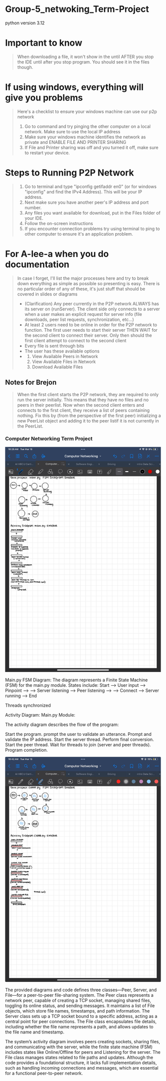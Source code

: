 # Group-5_netwoking_Term-Project

python version 3.12

# Important to know 
> When downloading a file, it won't show in the until AFTER you stop
> the IDE until after you stop program. You should see it in the files
> though.

# If using windows, everything will give you problems
> Here's a checklist to ensure your windows machine can use our p2p
> network
> 1. Go to command and try pinging the other computer
> on a local network. Make sure to use the local IP address
> 2. Make sure your windows machine identifies the network as private
> and ENABLE FILE AND PRINTER SHARING
> 3. If File and Printer sharing was off and you turned it off,
> make sure to restart your device. 

# Steps to Running P2P Network
> 1. Go to terminal and type "ipconfig getifaddr en0" (or for windows
> "ipconfig" and find the IPv4 Address). This will be your IP address.
> 2. Next make sure you have another peer's IP address and port
> number.
> 3. Any files you want available for download, put in the Files folder 
>of your IDE.
> 4. Follow the on-screen instructions
> 5. If you encounter connection problems try using terminal to ping to
> other computer to ensure it's an application problem.

# For A-lee-a when you do documentation
> In case I forget, I'll list the major processes here and try to break
> down everything as simple as possible so presenting is easy. There is 
> no particular order of any of these, it's just stuff that should be 
> covered in slides or diagrams
> - (Clarification) Any peer currently in the P2P network ALWAYS has
> its server on (runServer). The client side only connects to a server
> when a user makes an explicit request for server info (file downloads,
> peer list requests, synchronization, etc...)
> - At least 2 users need to be online in order for the P2P network to 
> function. The first user needs to start their server THEN WAIT for
> the second client to connect their server. Only then should the first
> client attempt to connect to the second client
> - Every file is sent through bits
> - The user has these available options
> - 1. View Available Peers in Network
>   2. View Available Files in Network
>   3. Download Available Files


## Notes for Brejon 
> When the first client starts the P2P network, they are required to only
> run the server initially. This means that they have no files and no
> peers in their peerlist. Now when the second client enters and connects
> to the first client, they receive a list of peers containing nothing.
> Fix this by (from the perspective of the first peer) initializing a new 
> PeerList object and adding it to the peer listif it is not currently in 
> the PeerList.

### Computer Networking Term Project 
![img.png](img.png)

 Main.py FSM Diagram:
The diagram represents a Finite State Machine 
(FSM) for the main.py module.
States include:
Start --> User input --> Pinpoint -->
--> Server listening --> Peer listening -->
--> Connect --> Server running --> End

Threads synchronized

Activity Diagram: Main.py Module:

The activity diagram describes 
the flow of the program:

Start the program.
prompt the user to validate an utterance.
Prompt and validate the IP address.
Start the server thread.
Perform final conversion.
Start the peer thread.
Wait for threads to join (server and peer threads).
Program completion.

![img_2.png](img_2.png)

The provided diagrams and code defines 
three classes—Peer, Server, and File—for 
a peer-to-peer file-sharing system. 
The Peer class represents a network peer, 
capable of creating a TCP socket, managing shared files, 
toggling its online status, and sending messages. 
It maintains a list of File objects, which store file names, timestamps, and path information.
The Server class sets up a TCP socket bound to a specific address, acting as a central point for peer connections. 
The File class encapsulates file details, including whether the file name represents a path, 
and allows updates to the file name and timestamp.

The system’s activity diagram involves peers creating sockets, sharing files, and communicating with the server, 
while the finite state machine (FSM) includes states like Online/Offline for peers and Listening for the server. 
The File class manages states related to file paths and updates. Although the code provides a foundational structure, 
it lacks full implementation details, such as handling incoming connections and messages, which are essential for a functional peer-to-peer network.